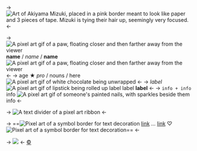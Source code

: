 ->![Art of Akiyama Mizuki, placed in a pink border meant to look like paper and 3 pieces of tape. Mizuki is tying their hair up, seemingly very focused.](https://i.postimg.cc/w3KHyczV/ps.png)<-

-> ![A pixel art gif of a paw, floating closer and then farther away from the viewer](https://i.postimg.cc/pL599qtw/ezgif-2-066f5cfc4c.gif) **name** / *name* / **name** ![A pixel art gif of a paw, floating closer and then farther away from the viewer](https://i.postimg.cc/pL599qtw/ezgif-2-066f5cfc4c.gif) <-
-> age ★ *pro* / nouns / here ![A pixel art gif of white chocolate being unwrapped](https://i.postimg.cc/W1qQQJMm/qFr6Lcz.gif) <-
-> *label* ![A pixel art gif of lipstick being rolled up](https://i.postimg.cc/R0rj9VRk/Bo4NQ04.gif) label label **label** <-
-> `info + info` info ![A pixel art gif of someone's painted nails, with sparkles beside them](https://i.postimg.cc/nLvNLbSC/ezgif-2-5084797954.gif) info <-

-> ![A text divider of a pixel art ribbon](https://i.postimg.cc/SsY29d82/ezgif-2-33e86003a0.gif) <-

-> ==![Pixel art of a symbol border for text decoration](https://i.imgur.com/Anruc7l.gif) [link](/mizuki-temp) ... [link](/mizuki-temp) ♡ ![Pixel art of a symbol border for text decoration](https://i.imgur.com/0O1cnTx.gif)== <-

-> ![](https://i.postimg.cc/prGzr7PX/space.png) <-
[©](/frapuccino)